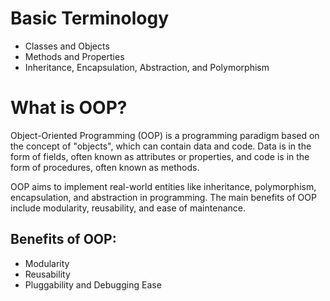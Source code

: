 # Basic Terminology

- Classes and Objects
- Methods and Properties
- Inheritance, Encapsulation, Abstraction, and Polymorphism

# What is OOP?
Object-Oriented Programming (OOP) is a programming paradigm based on the concept of "objects", which can contain data and code. Data is in the form of fields, often known as attributes or properties, and code is in the form of procedures, often known as methods.

OOP aims to implement real-world entities like inheritance, polymorphism, encapsulation, and abstraction in programming. The main benefits of OOP include modularity, reusability, and ease of maintenance.

## Benefits of OOP:
- Modularity
- Reusability
- Pluggability and Debugging Ease
